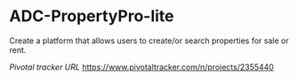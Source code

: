 # ADC-PropertyPro-lite
Create a platform that allows users to create/or search properties for sale or rent.

_Pivotal tracker URL_
https://www.pivotaltracker.com/n/projects/2355440

